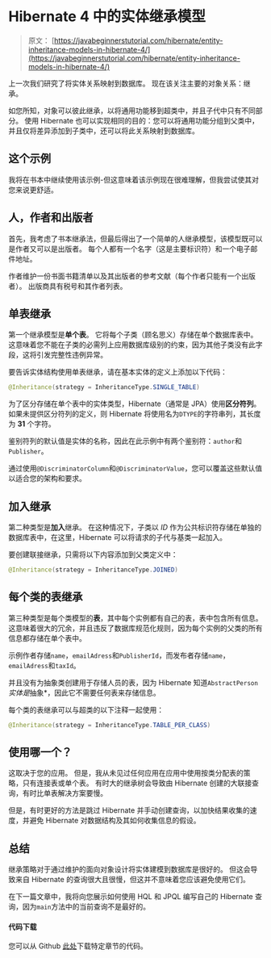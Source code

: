 # Hibernate 4 中的实体继承模型

> 原文： [https://javabeginnerstutorial.com/hibernate/entity-inheritance-models-in-hibernate-4/](https://javabeginnerstutorial.com/hibernate/entity-inheritance-models-in-hibernate-4/)

上一次我们研究了将实体关系映射到数据库。 现在该关注主要的对象关系：继承。

如您所知，对象可以彼此继承，以将通用功能移到超类中，并且子代中只有不同部分。 使用 Hibernate 也可以实现相同的目的：您可以将通用功能分组到父类中，并且仅将差异添加到子类中，还可以将此关系映射到数据库。

## 这个示例

我将在书本中继续使用该示例-但这意味着该示例现在很难理解，但我尝试使其对您来说更舒适。

## 人，作者和出版者

首先，我考虑了书本继承法，但最后得出了一个简单的人继承模型，该模型既可以是作者又可以是出版者。 每个人都有一个名字（这是主要标识符）和一个电子邮件地址。

作者维护一份书面书籍清单以及其出版者的参考文献（每个作者只能有一个出版者）。 出版商具有税号和其作者列表。

## 单表继承

第一个继承模型是**单个表**。 它将每个子类（顾名思义）存储在单个数据库表中。 这意味着您不能在子类的必需列上应用数据库级别的约束，因为其他子类没有此字段，这将引发完整性违例异常。

要告诉实体结构使用单表继承，请在基本实体的定义上添加以下代码：

```java
@Inheritance(strategy = InheritanceType.SINGLE_TABLE)
```

为了区分存储在单个表中的实体类型，Hibernate（通常是 JPA）使用**区分符列**。 如果未提供区分符列的定义，则 Hibernate 将使用名为`DTYPE`的字符串列，其长度为 **31** 个字符。

鉴别符列的默认值是实体的名称，因此在此示例中有两个鉴别符：`author`和`Publisher`。

通过使用`@DiscriminatorColumn`和`@DiscriminatorValue`，您可以覆盖这些默认值以适合您的架构和要求。

## 加入继承

第二种类型是**加入**继承。 在这种情况下，子类以 *ID* 作为公共标识符存储在单独的数据库表中，在这里，Hibernate 可以将请求的子代与基类一起加入。

要创建联接继承，只需将以下内容添加到父类定义中：

```java
@Inheritance(strategy = InheritanceType.JOINED)
```

## 每个类的表继承

第三种类型是每个类模型的**表**，其中每个实例都有自己的表，表中包含所有信息。 这意味着很大的冗余，并且违反了数据库规范化规则，因为每个实例的父类的所有信息都存储在单个表中。

示例作者存储`name`，`emailAdress`和`PublisherId`，而发布者存储`name`，`emailAdress`和`taxId`。

并且没有为抽象类创建用于存储人员的表，因为 Hibernate 知道`AbstractPerson`*实体是*抽象*，因此它不需要任何表来存储信息。

每个类的表继承可以与超类的以下注释一起使用：

```java
@Inheritance(strategy = InheritanceType.TABLE_PER_CLASS)
```

## 使用哪一个？

这取决于您的应用。 但是，我从未见过任何应用在应用中使用按类分配表的策略，只有连接表或单个表。 有时大的继承树会导致由 Hibernate 创建的大联接查询，有时比单表解决方案要慢。

但是，有时更好的方法是跳过 Hibernate 并手动创建查询，以加快结果收集的速度，并避免 Hibernate 对数据结构及其如何收集信息的假设。

## 总结

继承策略对于通过维护的面向对象设计将实体建模到数据库是很好的。 但这会导致来自 Hibernate 的查询很大且很慢，但这并不意味着您应该避免使用它们。

在下一篇文章中，我将向您展示如何使用 HQL 和 JPQL 编写自己的 Hibernate 查询，因​​为`main`方法中的当前查询不是最好的。

#### 代码下载

您可以从 Github [此处](https://github.com/JBTAdmin/Hibernate)下载特定章节的代码。

